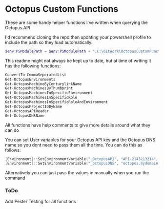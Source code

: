<h1>Octopus Custom Functions</h1>
These are some handy helper functions I've written when querying the Octopus API 

I'd recommend cloning the repo then updating your powershell profile to include the path so they load automatically.
```powershell
$env:PSModulePath = $env:PSModulePath + ";C:\GitWork\OctopusCustomFunctions"
```

This readme might not always be kept up to date, but at time of writing it has the following functions: 
```powershell
ConvertTo-CommaSeperatedList
Get-OctopusEnvironments
Get-OctopusMachineByCenturylinkName
Get-OctopusMachinesByThumbprint
Get-OctopusMachinesInSpecificEnvironment
Get-OctopusMachinesInSpecificRole
Get-OctopusMachinesInSpecificRoleAndEnvironment
Get-OctopusProjectIDByName
Get-OctopusAPIHeader
Get-OctopusDNSName
```

All functions have help comments to give more details around what they can do

You can set User variables for your Octopus API key and the Octopus DNS name so you dont need to pass them all the time.
You can do this as follows:

```powershell
[Environment]::SetEnvironmentVariable("_OctopusAPI", "API-2143213214", "User")
[Environment]::SetEnvironmentVariable("_octopusDNS", "octopus.mydomain.com", "User")
```

Alternatively you can just pass the values in manually when you run the command

<h3>ToDo</h3>
Add Pester Testing for all functions
